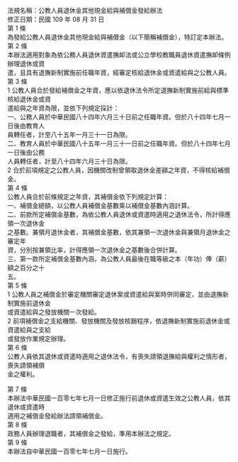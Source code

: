 法規名稱：公教人員退休金其他現金給與補償金發給辦法  
修正日期：民國 109 年 08 月 31 日  
第 1 條  
為發給公教人員退休金其他現金給與補償金（以下簡稱補償金），特訂定本辦法。  
第 2 條  
本辦法適用對象為依公務人員退休資遣撫卹法或公立學校教職員退休資遣撫卹條例辦理退休或資  
遣，且具有退撫新制實施前任職年資，經審定核給退休金或資遣給與之公教人員。  
第 3 條  
1 公教人員合於發給補償金之年資，應以依退休法令所定退撫新制實施前給與標準核給退休金或資  
遣給與之年資為限，並依下列規定採計：  
一、公務人員於中華民國八十四年六月三十日前之任職年資。但於八十四年七月一日後由教育人  
員轉任者，計至八十五年一月三十一日為限。  
二、教育人員於中華民國八十五年一月三十一日前之任職年資。但於八十四年七月一日後由公務  
人員轉任者，計至八十四年六月三十日為限。  
2 合於前項規定之公教人員，因機關改制曾領取退休金差額之年資，不得核給補償金。  
第 4 條  
公教人員合於前條規定之年資，其補償金依下列規定計算：  
一、補償金總額，以公教人員補償金基數乘以補償金基數內涵計算。  
二、前款所定補償金基數，為依公教人員退休或資遣時適用之退休法令，所計得應領一次退休金  
之基數。兼領月退休金者，其補償金基數，依其兼領一次退休金與兼領月退休金之審定年  
資，分別按兼領比率，計得應領一次退休金之基數後合併計算。  
三、第一款所定補償金基數內涵，為公教人員最後在職等級之本（年功）俸（薪）額之百分之十  
五。  
第 5 條  
1 公教人員之補償金於審定機關審定退休案或資遣給與案時併同審定，並由退撫新制實施前退休金  
或資遣給與之發放機關一次發給。  
2 前項補償金之支給機關、發放機關及發放核銷程序，依退撫新制實施前退休金或資遣給與之支給  
或發放作業規定辦理。  
第 6 條  
公教人員依其退休或資遣時適用之退休法令，有喪失請領退撫給與權利之情形者，喪失請領補償  
金之權利。  


第 7 條  
本辦法中華民國一百零七年七月一日修正施行前退休或資遣生效之公教人員，依其退休或資遣時  
適用之補償金發給辦法請領補償金。  
第 8 條  
政務人員辦理退職者，其補償金之發給，準用本辦法之規定。  
第 9 條  
本辦法自中華民國一百零七年七月一日施行。  



